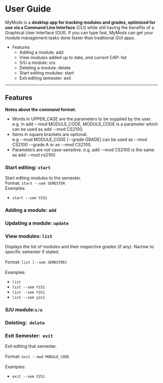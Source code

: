 # User Guide

MyMods is a **desktop app for tracking modules and grades, optimized for use via a Command Line Interface** (CLI) while still having the benefits of a Graphical User Interface (GUI). If you can type fast, MyMods can get your module management tasks done faster than traditional GUI apps.



*   Features
    *   Adding a module: add
    *   View modules added up to date, and current CAP: list
    *   S/U a module: s/u
    *   Deleting a module: delete
    *   Start editing modules: start
    *   Exit editing semester: exit



---


## Features

**Notes about the command format:**

*   Words in UPPER_CASE are the parameters to be supplied by the user. \
e.g. in add --mod MODULE_CODE, MODULE_CODE is a parameter which can be used as add --mod CS2100.
*   Items in square brackets are optional. \
e.g --mod MODULE_CODE [--grade GRADE] can be used as --mod CS2100 --grade A or as --mod CS2100.
*   Parameters are not case-sensitive. e.g. add --mod CS2100 is the same as add --mod cs2100

### Start editing: `start`
Start editing modules to the semester.
\
Format: `start --sem SEMESTER`
\
Examples:
*   `start --sem Y2S1`

### Adding a module: `add`



### Updating a module: `update`



### View modules: `list`
Displays the list of modules and their respective grades (if any). Narrow to specific semester if stated. \
 \
Format: `list [--sem SEMESTER]` \
 \
Examples:
*   `list`
*   `list --sem Y1S1`
*   `list --sem Y2S1 `
*   `list --sem y2s1 ` 


### S/U module:` s/u `


### Deleting:` delete`


### Exit Semester:` exit`
Exit editing that semester. \
 \
Format: `exit --mod MODULE_CODE` \
 \
Examples:
*   `exit --sem Y2S1`
